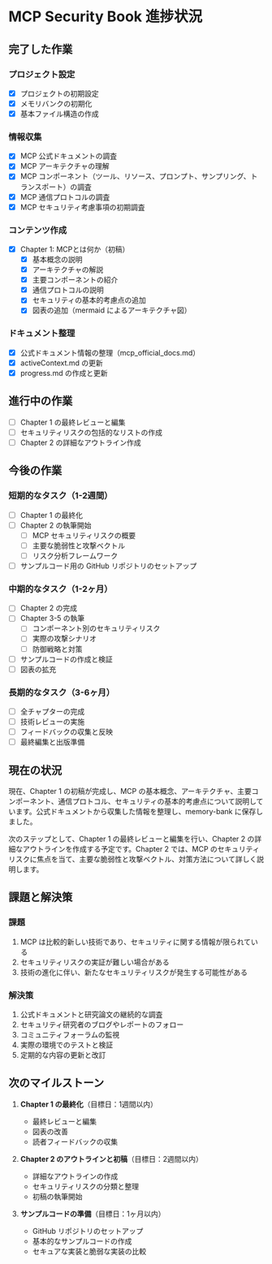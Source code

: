 # MCP Security Book 進捗状況

## 完了した作業

### プロジェクト設定
- [x] プロジェクトの初期設定
- [x] メモリバンクの初期化
- [x] 基本ファイル構造の作成

### 情報収集
- [x] MCP 公式ドキュメントの調査
- [x] MCP アーキテクチャの理解
- [x] MCP コンポーネント（ツール、リソース、プロンプト、サンプリング、トランスポート）の調査
- [x] MCP 通信プロトコルの調査
- [x] MCP セキュリティ考慮事項の初期調査

### コンテンツ作成
- [x] Chapter 1: MCPとは何か（初稿）
  - [x] 基本概念の説明
  - [x] アーキテクチャの解説
  - [x] 主要コンポーネントの紹介
  - [x] 通信プロトコルの説明
  - [x] セキュリティの基本的考慮点の追加
  - [x] 図表の追加（mermaid によるアーキテクチャ図）

### ドキュメント整理
- [x] 公式ドキュメント情報の整理（mcp_official_docs.md）
- [x] activeContext.md の更新
- [x] progress.md の作成と更新

## 進行中の作業
- [ ] Chapter 1 の最終レビューと編集
- [ ] セキュリティリスクの包括的なリストの作成
- [ ] Chapter 2 の詳細なアウトライン作成

## 今後の作業

### 短期的なタスク（1-2週間）
- [ ] Chapter 1 の最終化
- [ ] Chapter 2 の執筆開始
  - [ ] MCP セキュリティリスクの概要
  - [ ] 主要な脆弱性と攻撃ベクトル
  - [ ] リスク分析フレームワーク
- [ ] サンプルコード用の GitHub リポジトリのセットアップ

### 中期的なタスク（1-2ヶ月）
- [ ] Chapter 2 の完成
- [ ] Chapter 3-5 の執筆
  - [ ] コンポーネント別のセキュリティリスク
  - [ ] 実際の攻撃シナリオ
  - [ ] 防御戦略と対策
- [ ] サンプルコードの作成と検証
- [ ] 図表の拡充

### 長期的なタスク（3-6ヶ月）
- [ ] 全チャプターの完成
- [ ] 技術レビューの実施
- [ ] フィードバックの収集と反映
- [ ] 最終編集と出版準備

## 現在の状況

現在、Chapter 1 の初稿が完成し、MCP の基本概念、アーキテクチャ、主要コンポーネント、通信プロトコル、セキュリティの基本的考慮点について説明しています。公式ドキュメントから収集した情報を整理し、memory-bank に保存しました。

次のステップとして、Chapter 1 の最終レビューと編集を行い、Chapter 2 の詳細なアウトラインを作成する予定です。Chapter 2 では、MCP のセキュリティリスクに焦点を当て、主要な脆弱性と攻撃ベクトル、対策方法について詳しく説明します。

## 課題と解決策

### 課題
1. MCP は比較的新しい技術であり、セキュリティに関する情報が限られている
2. セキュリティリスクの実証が難しい場合がある
3. 技術の進化に伴い、新たなセキュリティリスクが発生する可能性がある

### 解決策
1. 公式ドキュメントと研究論文の継続的な調査
2. セキュリティ研究者のブログやレポートのフォロー
3. コミュニティフォーラムの監視
4. 実際の環境でのテストと検証
5. 定期的な内容の更新と改訂

## 次のマイルストーン

1. **Chapter 1 の最終化**（目標日：1週間以内）
   - 最終レビューと編集
   - 図表の改善
   - 読者フィードバックの収集

2. **Chapter 2 のアウトラインと初稿**（目標日：2週間以内）
   - 詳細なアウトラインの作成
   - セキュリティリスクの分類と整理
   - 初稿の執筆開始

3. **サンプルコードの準備**（目標日：1ヶ月以内）
   - GitHub リポジトリのセットアップ
   - 基本的なサンプルコードの作成
   - セキュアな実装と脆弱な実装の比較
